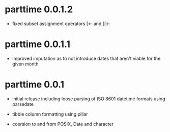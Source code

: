 # parttime 0.0.1.2

* fixed subset assignment operators [<- and [[<- 

# parttime 0.0.1.1

* improved imputation as to not introduce dates that aren't viable for the given
month

# parttime 0.0.1

* initial release including loose parsing of ISO 8601 datetime formats using
parsedate

* tibble column formatting using pillar

* coersion to and from POSIX, Date and character
